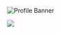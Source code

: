 ![Profile Banner](https://github.com/hrishibawane/hrishibawane/blob/master/banner.png)

<img src='https://github-readme-stats.vercel.app/api?username=hrishibawane&show_icons=true&theme=tokyonight'/>
